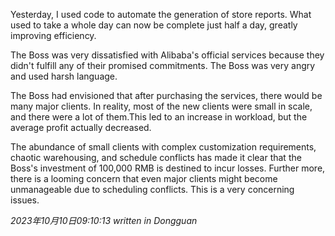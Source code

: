 Yesterday, I used code to automate the generation of store reports. What used to take a whole day can now be complete just half a day, greatly improving efficiency.

The Boss was very dissatisfied with Alibaba's official services because they didn't fulfill any of their promised commitments. The Boss was very angry and used harsh language.

The Boss had envisioned that after purchasing the services, there would be many major clients. In reality, most of the new clients were small in scale, and there were a lot of them.This led to an increase in workload, but the average profit actually decreased.

The abundance of small clients with complex customization requirements, chaotic warehousing, and schedule conflicts has made it clear that the Boss's investment of 100,000 RMB is destined to incur losses. Further more, there is a looming concern that even major clients might become unmanageable due to scheduling conflicts. This is a very concerning issues.

*2023年10月10日09:10:13 written in Dongguan*